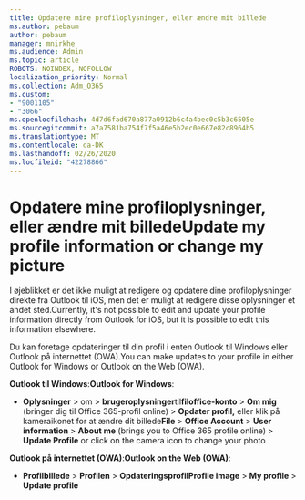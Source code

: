 ```yaml
---
title: Opdatere mine profiloplysninger, eller ændre mit billede
ms.author: pebaum
author: pebaum
manager: mnirkhe
ms.audience: Admin
ms.topic: article
ROBOTS: NOINDEX, NOFOLLOW
localization_priority: Normal
ms.collection: Adm_O365
ms.custom:
- "9001105"
- "3066"
ms.openlocfilehash: 4d7d6fad670a877a0912b6c4a4bec0c5b3c6505e
ms.sourcegitcommit: a7a7581ba754f7f5a46e5b2ec0e667e82c8964b5
ms.translationtype: MT
ms.contentlocale: da-DK
ms.lasthandoff: 02/26/2020
ms.locfileid: "42278866"
---
```

# <a name="update-my-profile-information-or-change-my-picture"></a><span data-ttu-id="a95ad-102">Opdatere mine profiloplysninger, eller ændre mit billede</span><span class="sxs-lookup"><span data-stu-id="a95ad-102">Update my profile information or change my picture</span></span>

<span data-ttu-id="a95ad-103">I øjeblikket er det ikke muligt at redigere og opdatere dine profiloplysninger direkte fra Outlook til iOS, men det er muligt at redigere disse oplysninger et andet sted.</span><span class="sxs-lookup"><span data-stu-id="a95ad-103">Currently, it's not possible to edit and update your profile information directly from Outlook for iOS, but it is possible to edit this information elsewhere.</span></span> 

<span data-ttu-id="a95ad-104">Du kan foretage opdateringer til din profil i enten Outlook til Windows eller Outlook på internettet (OWA).</span><span class="sxs-lookup"><span data-stu-id="a95ad-104">You can make updates to your profile in either Outlook for Windows or Outlook on the Web (OWA).</span></span> 

<span data-ttu-id="a95ad-105">**Outlook til Windows**:</span><span class="sxs-lookup"><span data-stu-id="a95ad-105">**Outlook for Windows**:</span></span> 

- <span data-ttu-id="a95ad-106">**Oplysninger** > om > **brugeroplysninger**til**filoffice-konto** > **Om mig** (bringer dig til Office 365-profil online) > **Opdater profil,** eller klik på kameraikonet for at ændre dit billede</span><span class="sxs-lookup"><span data-stu-id="a95ad-106">**File** > **Office Account** > **User information** > **About me** (brings you to Office 365 profile online) > **Update Profile** or click on the camera icon to change your photo</span></span>  
  
<span data-ttu-id="a95ad-107">**Outlook på internettet (OWA)**:</span><span class="sxs-lookup"><span data-stu-id="a95ad-107">**Outlook on the Web (OWA)**:</span></span> 

- <span data-ttu-id="a95ad-108">**Profilbillede** > **Profilen** > **Opdateringsprofil**</span><span class="sxs-lookup"><span data-stu-id="a95ad-108">**Profile image** > **My profile** > **Update profile**</span></span>
